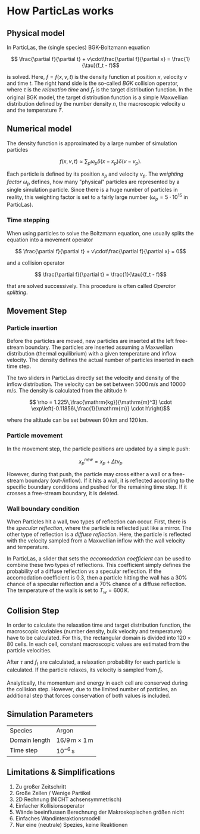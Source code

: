 # How ParticLas works

## Physical model
In ParticLas, the (single species) BGK-Boltzmann equation
```math
    \frac{\partial f}{\partial t} + v\cdot\frac{\partial f}{\partial x} = \frac{1}{\tau}(f_t - f)
```
is solved. Here, $f=f(x,v,t)$ is the density function at position $x$, velocity $v$ and time $t$. The right hand side is the so-called *BGK* collision operator, where $\tau$ is the *relaxation time* and $f_t$ is the target distribution function.
In the original BGK model, the target distribution function is a simple Maxwellian distribution defined by the number density $n$, the macroscopic velocity $u$ and the temperature $T$.

## Numerical model
The density function is approximated by a large number of simulation particles
```math
    f(x,v,t)\approx\sum_p{\omega_p\delta(x-x_p)\delta(v-v_p)}.
```
Each particle is defined by its position $x_p$ and velocity $v_p$. The *weighting factor* $\omega_p$ defines, how many "physical" particles are represented by a single simulation particle. Since there is a huge number of particles in reality, this weighting factor is set to a fairly large number ($\omega_p=5\cdot 10^{15}$ in ParticLas).

### Time stepping
When using particles to solve the Boltzmann equation, one usually splits the equation into a movement operator
```math
    \frac{\partial f}{\partial t} + v\cdot\frac{\partial f}{\partial x} = 0
```
and a collision operator
```math
    \frac{\partial f}{\partial t} = \frac{1}{\tau}(f_t - f)
```
that are solved successively.
This procedure is often called *Operator splitting*.

## Movement Step
### Particle insertion
Before the particles are moved, new particles are inserted at the left free-stream boundary.
The particles are inserted assuming a Maxwellian distribution (thermal equilibrium) with a given temperature and inflow velocity.
The density defines the actual number of particles inserted in each time step.

The two sliders in ParticLas directly set the velocity and density of the inflow distribution.
The velocity can be set between $5000\,\mathrm{m}/\mathrm{s}$ and $10000\,\mathrm{m}/\mathrm{s}$.
The density is calculated from the altitude $h$
```math
    \rho = 1.225\,\frac{\mathrm{kg}}{\mathrm{m}^3} \cdot \exp\left(-0.11856\,\frac{1}{\mathrm{m}} \cdot h\right)
```
where the altitude can be set between $90\,\mathrm{km}$ and $120\,\mathrm{km}$.

### Particle movement
In the movement step, the particle positions are updated by a simple push:
```math
    x_p^{new} = x_p + \Delta t v_p
```
However, during that push, the particle may cross either a wall or a free-stream boundary (out-/inflow).
If it hits a wall, it is reflected according to the specific boundary conditions and pushed for the remaining time step.
If it crosses a free-stream boundary, it is deleted.

### Wall boundary condition
When Particles hit a wall, two types of reflection can occur.
First, there is the *specular reflection*, where the particle is reflected just like a mirror.
The other type of reflection is a *diffuse reflection*.
Here, the particle is reflected with the velocity sampled from a Maxwellian inflow with the wall velocity and temperature.

In ParticLas, a slider that sets the *accomodation coefficient* can be used to combine these two types of reflections.
This coefficient simply defines the probability of a diffuse reflection vs a specular reflection.
If the accomodation coefficient is 0.3, then a particle hitting the wall has a 30% chance of a specular reflection and a 70% chance of a diffuse reflection.
The temperature of the walls is set to $T_w=600\,\mathrm{K}$.

## Collision Step
In order to calculate the relaxation time and target distribution function, the macroscopic variables (number density, bulk velocity and temperature) have to be calculated.
For this, the rectangular domain is divided into $120\times 80$ cells.
In each cell, constant macroscopic values are estimated from the particle velocities.

After $\tau$ and $f_t$ are calculated, a relaxation probability for each particle is calculated.
If the particle relaxes, its velocity is sampled from $f_t$.

Analytically, the momentum and energy in each cell are conserved during the collision step.
However, due to the limited number of particles, an additional step that forces conservation of both values is included.

## Simulation Parameters
|  |  |
| --- | --- |
| Species | Argon |
| Domain length | $16/9\,\mathrm{m}\times 1\,\mathrm{m}$
| Time step | $10^{-6}\,\mathrm{s}$

## Limitations & Simplifications
1. Zu großer Zeitschritt
2. Große Zellen / Wenige Partikel
3. 2D Rechnung (NICHT achsensymmetrisch)
4. Einfacher Kollisionsoperator
5. Wände beeinflussen Berechnung der Makroskopischen größen nicht
6. Einfaches Wandinteraktionsmodell
7. Nur eine (neutrale) Spezies, keine Reaktionen